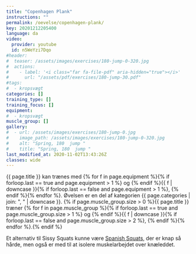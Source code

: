 ```yaml
---
title: "Copenhagen Plank"
instructions: ""
permalink: /oevelse/copenhagen-plank/
key: 20201212205400
language: da
video:
  provider: youtube
  id: n5WeYzi7Dqo
#header:
#  teaser: /assets/images/exercises/180-jump-0-320.jpg
#  actions:
#    - label: '<i class="far fa-file-pdf" aria-hidden="true"></i>'
#      url: "/assets/pdf/exercises/180-jump-30.pdf"
#tags:
#  - kropsvægt
categories: []
training_type: []
training_focus: []
equipment:
#  - kropsvægt
muscle_group: []
gallery:
#  - url: /assets/images/exercises/180-jump-0.jpg
#    image_path: /assets/images/exercises/180-jump-0-320.jpg
#    alt: "Spring, 180  jump "
#    title: "Spring, 180  jump "
last_modified_at: 2020-11-02T13:43:26Z
classes: wide
---
```


{{ page.title }} kan trænes med {% for f in page.equipment %}{% if forloop.last == true and page.equipment > 1 %} og {% endif %}{{ f | downcase  }}{% if forloop.last == false and page.equipment > 1 %}, {% endif %}{% endfor %}. Øvelsen er en del af kategorien {{ page.categories | join: ", " | downcase }}. {% if page.muscle_group.size > 0 %}{{ page.title }} træner {% for f in page.muscle_group %}{% if forloop.last == true and page.muscle_group.size > 1 %} og {% endif %}{{ f | downcase }}{% if forloop.last == false and page.muscle_group.size > 2 %}, {% endif %}{% endfor %}.{% endif %}

Et alternativ til Sissy Squats kunne være [Spanish Squats](https://medium.com/@Reedswellnessfitnesstraining/exercise-of-the-week-spanish-squat-7073123051f2), der er knap så hårde, men også er med til at isolere muskelarbejdet over knæleddet.
